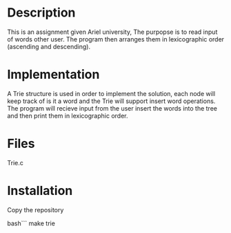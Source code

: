 # Description

This is an assignment given Ariel university, The purpopse is to read input of words other user.
The program then arranges them in lexicographic order (ascending and descending).

# Implementation

A Trie structure is used in order to implement the solution, each node will keep track of is it a word
and the Trie will support insert word operations. 
The program will recieve input from the user insert the words into the tree and then print them in lexicographic order.

# Files

Trie.c

# Installation

Copy the repository 

bash```
make trie
```

